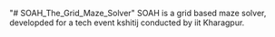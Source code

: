 "# SOAH_The_Grid_Maze_Solver" 
SOAH is a grid based maze solver, developded for a tech event kshitij conducted by iit Kharagpur.

